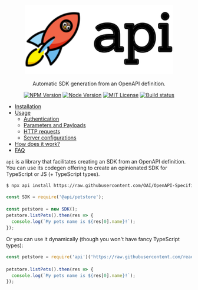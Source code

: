 <p align="center">
  <img width="400" src="../../docs/images/logo.svg" />
</p>

<p align="center">
  Automatic SDK generation from an OpenAPI definition.
</p>

<p align="center">
  <a href="https://npm.im/api"><img src="https://img.shields.io/npm/v/api.svg?style=for-the-badge" alt="NPM Version"></a>
  <a href="https://npm.im/api"><img src="https://img.shields.io/node/v/api.svg?style=for-the-badge" alt="Node Version"></a>
  <a href="https://npm.im/api"><img src="https://img.shields.io/npm/l/api.svg?style=for-the-badge" alt="MIT License"></a>
  <a href="https://github.com/readmeio/api"><img src="https://img.shields.io/github/workflow/status/readmeio/api/CI.svg?style=for-the-badge" alt="Build status"></a>
</p>

- [Installation](https://api.readme.dev/docs/installation)
- [Usage](https://api.readme.dev/docs/usage)
  - [Authentication](https://api.readme.dev/docs/authentication)
  - [Parameters and Payloads](https://api.readme.dev/docs/parameters-and-payloads)
  - [HTTP requests](https://api.readme.dev/docs/http-requests)
  - [Server configurations](https://api.readme.dev/docs/server-configurations)
- [How does it work?](https://api.readme.dev/docs/how-does-it-work)
- [FAQ](https://api.readme.dev/docs/faq)

`api` is a library that facilitates creating an SDK from an OpenAPI definition. You can use its codegen offering to create an opinionated SDK for TypeScript or JS (+ TypeScript types).

```sh
$ npx api install https://raw.githubusercontent.com/OAI/OpenAPI-Specification/main/examples/v3.0/petstore.json
```

```js
const SDK = require('@api/petstore');

const petstore = new SDK();
petstore.listPets().then(res => {
  console.log(`My pets name is ${res[0].name}!`);
});
```

Or you can use it dynamically (though you won't have fancy TypeScript types):

```js
const petstore = require('api')('https://raw.githubusercontent.com/readmeio/oas-examples/main/3.0/json/petstore.json');

petstore.listPets().then(res => {
  console.log(`My pets name is ${res[0].name}!`);
});
```
